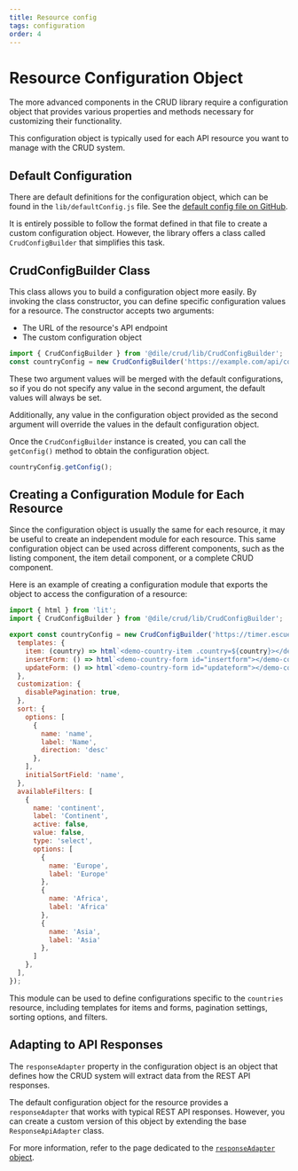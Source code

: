 ```yaml
---
title: Resource config
tags: configuration
order: 4
---
```


# Resource Configuration Object

The more advanced components in the CRUD library require a configuration object that provides various properties and methods necessary for customizing their functionality.

This configuration object is typically used for each API resource you want to manage with the CRUD system.

## Default Configuration

There are default definitions for the configuration object, which can be found in the `lib/defaultConfig.js` file. See the [default config file on GitHub](https://github.com/Polydile/dile-components/blob/master/packages/crud/lib/defaultConfig.js).

It is entirely possible to follow the format defined in that file to create a custom configuration object. However, the library offers a class called `CrudConfigBuilder` that simplifies this task.

## CrudConfigBuilder Class

This class allows you to build a configuration object more easily. By invoking the class constructor, you can define specific configuration values for a resource. The constructor accepts two arguments:

- The URL of the resource's API endpoint
- The custom configuration object

```javascript
import { CrudConfigBuilder } from '@dile/crud/lib/CrudConfigBuilder';
const countryConfig = new CrudConfigBuilder('https://example.com/api/countries', {});
```

These two argument values will be merged with the default configurations, so if you do not specify any value in the second argument, the default values will always be set.

Additionally, any value in the configuration object provided as the second argument will override the values in the default configuration object.

Once the `CrudConfigBuilder` instance is created, you can call the `getConfig()` method to obtain the configuration object.

```javascript
countryConfig.getConfig();
```

## Creating a Configuration Module for Each Resource

Since the configuration object is usually the same for each resource, it may be useful to create an independent module for each resource. This same configuration object can be used across different components, such as the listing component, the item detail component, or a complete CRUD component.

Here is an example of creating a configuration module that exports the object to access the configuration of a resource:

```javascript
import { html } from 'lit';
import { CrudConfigBuilder } from '@dile/crud/lib/CrudConfigBuilder';

export const countryConfig = new CrudConfigBuilder('https://timer.escuelait.com/api/countries', {
  templates: {
    item: (country) => html`<demo-country-item .country=${country}></demo-country-item>`,
    insertForm: () => html`<demo-country-form id="insertform"></demo-country-form>`,
    updateForm: () => html`<demo-country-form id="updateform"></demo-country-form>`,
  },
  customization: {
    disablePagination: true,
  },
  sort: {
    options: [
      {
        name: 'name',
        label: 'Name',
        direction: 'desc'
      },
    ],
    initialSortField: 'name',
  },
  availableFilters: [
    {
      name: 'continent',
      label: 'Continent',
      active: false,
      value: false,
      type: 'select',
      options: [
        {
          name: 'Europe',
          label: 'Europe'
        },
        {
          name: 'Africa',
          label: 'Africa'
        },
        {
          name: 'Asia',
          label: 'Asia'
        },
      ]
    },
  ],
});
```

This module can be used to define configurations specific to the `countries` resource, including templates for items and forms, pagination settings, sorting options, and filters.

## Adapting to API Responses

The `responseAdapter` property in the configuration object is an object that defines how the CRUD system will extract data from the REST API responses.

The default configuration object for the resource provides a `responseAdapter` that works with typical REST API responses. However, you can create a custom version of this object by extending the base `ResponseApiAdapter` class.

For more information, refer to the page dedicated to the [`responseAdapter` object](/crud/response-adapter/).